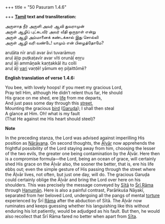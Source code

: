 +++
title = "50 Pasuram 1.4.6"

+++
**[Tamil](/definition/tamil#history "show Tamil definitions") text and transliteration:**

அருளாத நீர் அருளி அவர் ஆவி துவராமுன்  
அருள் ஆழிப் புட்கடவீர் அவர் வீதி ஒருநாள் என்று  
அருள் ஆழி அம்மானைக் கண்டக்கால் இது சொல்லி  
அருள் ஆழி வரி வண்டே! யாமும் என் பிழைத்தோமே?

aruḷāta nīr aruḷi avar āvi tuvarāmuṉ  
aruḷ āḻip puṭkaṭavīr avar vīti orunāḷ eṉṟu  
aruḷ āḻi ammāṉaik kaṇṭakkāl itu colli  
aruḷ āḻi [vari](/definition/vari#history "show vari definitions") vaṇṭē! yāmum eṉ piḻaittōmē?

**English translation of verse 1.4.6:**

You bee, with lovely hoops! if you meet my gracious Lord,  
Pray tell Him, although He didn’t relent thus far, He should  
His grace on me shed, ere [life](/definition/life#history "show life definitions") from me departs,  
And just pass some day through this [street](/definition/street#history "show street definitions"),  
Mounting the gracious [bird](/definition/bird#history "show bird definitions") ([Garuḍa](/definition/garuda#vaishnavism "show Garuḍa definitions")); I shall then steal  
A glance at Him. Oh! what is my fault  
(That He against me His heart should steel)?

**Note**

In the preceding stanza, the Lord was advised against imperilling His position as [Nārāyaṇa](/definition/narayana#vaishnavism "show Nārāyaṇa definitions"). On second thoughts, the [Āḻvār](/definition/aḻvar#vaishnavism "show Āḻvār definitions") now apprehends the frightful possibility of the Lord staying away from him, choosing the lesser of the two evils, the greater one being contamination by the Āḻvār. Here then is a compromise formula—the Lord, being an ocean of grace, will certainly shed His grace on the Āḻvār also, the sooner the better, that is, ere his life ebbs out; even the simple gesture of His passing through the street where the Āḻvār lives, not often, but just one day, will do. The gracious Garuḍa could certainly oblige the Āḻvār and bring the Lord over here on his shoulders. This was precisely the message conveyed by [Sītā](/definition/sita#vaishnavism "show Sītā definitions") to [Śrī Rāma](/definition/shrirama#history "show Śrī Rāma definitions") through [Hanumān](/definition/hanuman#vaishnavism "show Hanumān definitions"). Here is also a painful contrast, Parāṅkuśa Nāyakī, separated from her beloved Lord, undergoing all the pangs of mental [torture](/definition/torture#history "show torture definitions") experienced by Śrī [Rāma](/definition/rama#vaishnavism "show Rāma definitions") after the abduction of Sītā. The Āḻvār now ruminates and keeps guessing whether his languishing like this without enduring his lot patiently, would be adjudged as his fault. But then, he would also recollect that Śrī Rāma fared no better when apart from [Sīta](/definition/sita#vaishnavism "show Sīta definitions").



